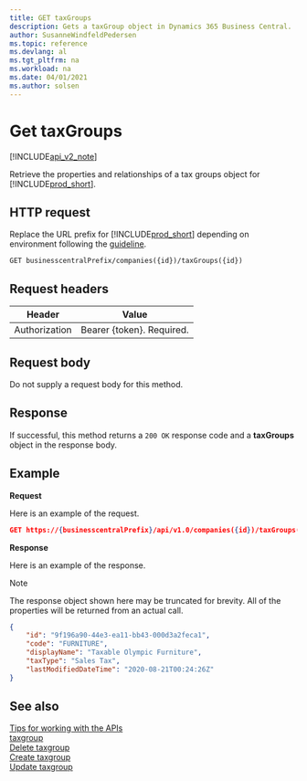 ```yaml
---
title: GET taxGroups  
description: Gets a taxGroup object in Dynamics 365 Business Central.
author: SusanneWindfeldPedersen
ms.topic: reference
ms.devlang: al
ms.tgt_pltfrm: na
ms.workload: na
ms.date: 04/01/2021
ms.author: solsen
---
```


# Get taxGroups

[!INCLUDE[api_v2_note](../../../includes/api_v2_note.md)]

Retrieve the properties and relationships of a tax groups object for [!INCLUDE[prod_short](../../../includes/prod_short.md)].

## HTTP request
Replace the URL prefix for [!INCLUDE[prod_short](../../../includes/prod_short.md)] depending on environment following the [guideline](../endpoints-apis-for-dynamics.md).

```
GET businesscentralPrefix/companies({id})/taxGroups({id})
```

## Request headers

|Header|Value|
|------|-----|
|Authorization  |Bearer {token}. Required. |

## Request body
Do not supply a request body for this method.

## Response
If successful, this method returns a ```200 OK``` response code and a **taxGroups** object in the response body.

## Example

**Request**

Here is an example of the request.
```json
GET https://{businesscentralPrefix}/api/v1.0/companies({id})/taxGroups({id})
```

**Response**

Here is an example of the response. 

> [!NOTE]  
>   The response object shown here may be truncated for brevity. All of the properties will be returned from an actual call.

```json
{
    "id": "9f196a90-44e3-ea11-bb43-000d3a2feca1",
    "code": "FURNITURE",
    "displayName": "Taxable Olympic Furniture",
    "taxType": "Sales Tax",
    "lastModifiedDateTime": "2020-08-21T00:24:26Z"
}
```



## See also
[Tips for working with the APIs](../../../developer/devenv-connect-apps-tips.md)    
[taxgroup](../resources/dynamics_taxgroup.md)    
[Delete taxgroup](dynamics_taxgroup_Delete.md)    
[Create taxgroup](dynamics_taxgroup_Create.md)    
[Update taxgroup](dynamics_taxgroup_Update.md)    
